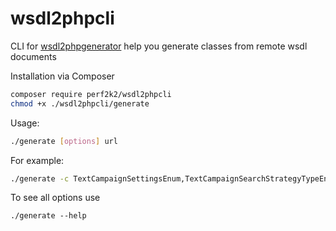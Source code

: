 # wsdl2phpcli
CLI for  [wsdl2phpgenerator](https://github.com/wsdl2phpgenerator/wsdl2phpgenerator) help you generate classes from remote wsdl documents

Installation via Composer
```bash
composer require perf2k2/wsdl2phpcli
chmod +x ./wsdl2phpcli/generate
```

Usage:
```bash
./generate [options] url
```
For example:
```bash
./generate -c TextCampaignSettingsEnum,TextCampaignSearchStrategyTypeEnum -n "api\entities\campaigns\textcampaign" https://api.direct.yandex.com/v5/campaigns?wsdl
```
To see all options use 
```
./generate --help
```
